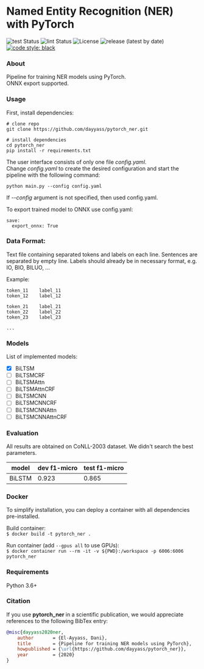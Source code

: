 # Named Entity Recognition (NER) with PyTorch

![test Status](https://github.com/dayyass/pytorch_ner/workflows/test/badge.svg)
![lint Status](https://github.com/dayyass/pytorch_ner/workflows/lint/badge.svg)
![License](https://img.shields.io/github/license/dayyass/pytorch_ner)
![release (latest by date)](https://img.shields.io/github/v/release/dayyass/pytorch_ner)
[![code style: black](https://img.shields.io/badge/code%20style-black-000000.svg)](https://github.com/psf/black)

### About
Pipeline for training NER models using PyTorch.<br/>
ONNX export supported.<br/>

### Usage
First, install dependencies:
```
# clone repo   
git clone https://github.com/dayyass/pytorch_ner.git

# install dependencies   
cd pytorch_ner
pip install -r requirements.txt
```

The user interface consists of only one file *config.yaml*.<br/>
Change *config.yaml* to create the desired configuration and start the pipeline with the following command:
```
python main.py --config config.yaml
```
If *--config* argument is not specified, then used config.yaml.

To export trained model to ONNX use config.yaml:
```
save:
  export_onnx: True
```

### Data Format:
Text file containing separated tokens and labels on each line. Sentences are separated by empty line.
Labels should already be in necessary format, e.g. IO, BIO, BILUO, ...

Example:
```
token_11    label_11
token_12    label_12

token_21    label_21
token_22    label_22
token_23    label_23

...
```

### Models
List of implemented models:
- [x] BiLTSM
- [ ] BiLTSMCRF
- [ ] BiLTSMAttn
- [ ] BiLTSMAttnCRF
- [ ] BiLTSMCNN
- [ ] BiLTSMCNNCRF
- [ ] BiLTSMCNNAttn
- [ ] BiLTSMCNNAttnCRF

### Evaluation
All results are obtained on CoNLL-2003 dataset. We didn't search the best parameters.

| model | dev f1-micro | test f1-micro |
|-|-|-|
| BiLSTM | 0.923 | 0.865 |

### Docker
To simplify installation, you can deploy a container with all dependencies pre-installed.

Build container:<br/>
`$ docker build -t pytorch_ner .`


Run container (add `--gpus all` to use GPUs):<br/>
`$ docker container run --rm -it -v ${PWD}:/workspace -p 6006:6006 pytorch_ner`


### Requirements
Python 3.6+

### Citation
If you use **pytorch_ner** in a scientific publication, we would appreciate references to the following BibTex entry:
```bibtex
@misc{dayyass2020ner,
    author       = {El-Ayyass, Dani},
    title        = {Pipeline for training NER models using PyTorch},
    howpublished = {\url{https://github.com/dayyass/pytorch_ner}},
    year         = {2020}
}
```
